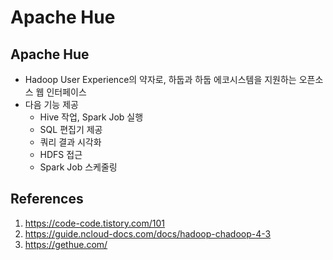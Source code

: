 # Apache Hue

## Apache Hue

- Hadoop User Experience의 약자로, 하둡과 하둡 에코시스템을 지원하는 오픈소스 웹 인터페이스
- 다음 기능 제공
  - Hive 작업, Spark Job 실행
  - SQL 편집기 제공
  - 쿼리 결과 시각화
  - HDFS 접근
  - Spark Job 스케줄링

## References

1. https://code-code.tistory.com/101
2. https://guide.ncloud-docs.com/docs/hadoop-chadoop-4-3
3. https://gethue.com/
